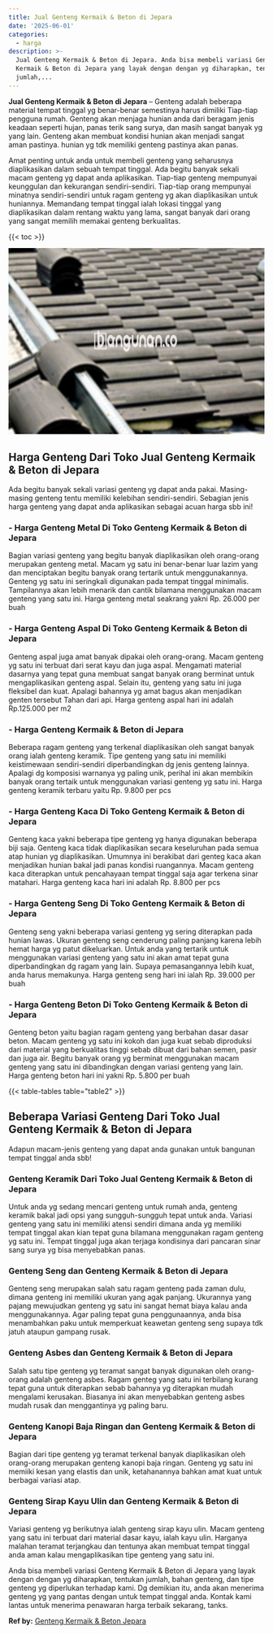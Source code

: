 ```yaml
---
title: Jual Genteng Kermaik & Beton di Jepara
date: '2025-06-01'
categories:
  - harga
description: >-
  Jual Genteng Kermaik & Beton di Jepara. Anda bisa membeli variasi Genteng
  Kermaik & Beton di Jepara yang layak dengan dengan yg diharapkan, tentukan
  jumlah,...
---
```


**Jual Genteng Kermaik & Beton di Jepara** – Genteng adalah beberapa material tempat tinggal yg benar-benar semestinya harus dimiliki Tiap-tiap pengguna rumah. Genteng akan menjaga hunian anda dari beragam jenis keadaan seperti hujan, panas terik sang surya, dan masih sangat banyak yg yang lain. Genteng akan membuat kondisi hunian akan menjadi sangat aman pastinya. hunian yg tdk memiliki genteng pastinya akan panas.

Amat penting untuk anda untuk membeli genteng yang seharusnya diaplikasikan dalam sebuah tempat tinggal. Ada begitu banyak sekali macam genteng yg dapat anda aplikasikan. Tiap-tiap genteng mempunyai keunggulan dan kekurangan sendiri-sendiri. Tiap-tiap orang mempunyai minatnya sendiri-sendiri untuk ragam genteng yg akan diaplikasikan untuk huniannya. Memandang tempat tinggal ialah lokasi tinggal yang diaplikasikan dalam rentang waktu yang lama, sangat banyak dari orang yang sangat memilih memakai genteng berkualitas.

{{< toc >}}

![Jual Genteng Kermaik & Beton di Jepara](/images/genteng-minimalis-murah06.png)

## Harga Genteng Dari Toko Jual Genteng Kermaik & Beton di Jepara

Ada begitu banyak sekali variasi genteng yg dapat anda pakai. Masing-masing genteng tentu memiliki kelebihan sendiri-sendiri. Sebagian jenis harga genteng yang dapat anda aplikasikan sebagai acuan harga sbb ini!

### \- Harga Genteng Metal Di Toko Genteng Kermaik & Beton di Jepara

Bagian variasi genteng yang begitu banyak diaplikasikan oleh orang-orang merupakan genteng metal. Macam yg satu ini benar-benar luar lazim yang dan menciptakan begitu banyak orang tertarik untuk menggunakannya. Genteng yg satu ini seringkali digunakan pada tempat tinggal minimalis. Tampilannya akan lebih menarik dan cantik bilamana menggunakan macam genteng yang satu ini. Harga genteng metal seakrang yakni Rp. 26.000 per buah

### \- Harga Genteng Aspal Di Toko Genteng Kermaik & Beton di Jepara

Genteng aspal juga amat banyak dipakai oleh orang-orang. Macam genteng yg satu ini terbuat dari serat kayu dan juga aspal. Mengamati material dasarnya yang tepat guna membuat sangat banyak orang berminat untuk mengaplikasikan genteng aspal. Selain itu, genteng yang satu ini juga fleksibel dan kuat. Apalagi bahannya yg amat bagus akan menjadikan genten tersebut Tahan dari api. Harga genteng aspal hari ini adalah Rp.125.000 per m2

### \- Harga Genteng Kermaik & Beton di Jepara

Beberapa ragam genteng yang terkenal diaplikasikan oleh sangat banyak orang ialah genteng keramik. Tipe genteng yang satu ini memiliki keistimewaan sendiri-sendiri diperbandingkan dg jenis genteng lainnya. Apalagi dg komposisi warnanya yg paling unik, perihal ini akan membikin banyak orang tertaik untuk menggunakan variasi genteng yg satu ini. Harga genteng keramik terbaru yaitu Rp. 9.800 per pcs

### \- Harga Genteng Kaca Di Toko Genteng Kermaik & Beton di Jepara

Genteng kaca yakni beberapa tipe genteng yg hanya digunakan beberapa biji saja. Genteng kaca tidak diaplikasikan secara keseluruhan pada semua atap hunian yg diaplikasikan. Umumnya ini berakibat dari genteg kaca akan menjadikan hunian bakal jadi panas kondisi ruangannya. Macam genteng kaca diterapkan untuk pencahayaan tempat tinggal saja agar terkena sinar matahari. Harga genteng kaca hari ini adalah Rp. 8.800 per pcs

### \- Harga Genteng Seng Di Toko Genteng Kermaik & Beton di Jepara

Genteng seng yakni beberapa variasi genteng yg sering diterapkan pada hunian lawas. Ukuran genteng seng cenderung paling panjang karena lebih hemat harga yg patut dikeluarkan. Untuk anda yang tertarik untuk menggunakan variasi genteng yang satu ini akan amat tepat guna diperbandingkan dg ragam yang lain. Supaya pemasangannya lebih kuat, anda harus memakunya. Harga genteng seng hari ini ialah Rp. 39.000 per buah

### \- Harga Genteng Beton Di Toko Genteng Kermaik & Beton di Jepara

Genteng beton yaitu bagian ragam genteng yang berbahan dasar dasar beton. Macam genteng yg satu ini kokoh dan juga kuat sebab diproduksi dari material yang berkualitas tinggi sebab dibuat dari bahan semen, pasir dan juga air. Begitu banyak orang yg berminat menggunakan macam genteng yang satu ini dibandingkan dengan variasi genteng yang lain. Harga genteng beton hari ini yakni Rp. 5.800 per buah

{{< table-tables table="table2" >}}

## Beberapa Variasi Genteng Dari Toko Jual Genteng Kermaik & Beton di Jepara

Adapun macam-jenis genteng yang dapat anda gunakan untuk bangunan tempat tinggal anda sbb!

### Genteng Keramik Dari Toko Jual Genteng Kermaik & Beton di Jepara

Untuk anda yg sedang mencari genteng untuk rumah anda, genteng keramik bakal jadi opsi yang sungguh-sungguh tepat untuk anda. Variasi genteng yang satu ini memiliki atensi sendiri dimana anda yg memiliki tempat tinggal akan kian tepat guna bilamana menggunakan ragam genteng yg satu ini. Tempat tinggal juga akan terjaga kondisinya dari pancaran sinar sang surya yg bisa menyebabkan panas.

### Genteng Seng dan Genteng Kermaik & Beton di Jepara

Genteng seng merupakan salah satu ragam genteng pada zaman dulu, dimana genteng ini memiliki ukuran yang agak panjang. Ukurannya yang pajang mewujudkan genteng yg satu ini sangat hemat biaya kalau anda menggunakannya. Agar paling tepat guna penggunaannya, anda bisa menambahkan paku untuk memperkuat keawetan genteng seng supaya tdk jatuh ataupun gampang rusak.

### Genteng Asbes dan Genteng Kermaik & Beton di Jepara

Salah satu tipe genteng yg teramat sangat banyak digunakan oleh orang-orang adalah genteng asbes. Ragam genteg yang satu ini terbilang kurang tepat guna untuk diterapkan sebab bahannya yg diterapkan mudah mengalami kerusakan. Biasanya ini akan menyebabkan genteng asbes mudah rusak dan menggantinya yg paling baru.

### Genteng Kanopi Baja Ringan dan Genteng Kermaik & Beton di Jepara

Bagian dari tipe genteng yg teramat terkenal banyak diaplikasikan oleh orang-orang merupakan genteng kanopi baja ringan. Genteng yg satu ini memiiki kesan yang elastis dan unik, ketahanannya bahkan amat kuat untuk berbagai variasi atap.

### Genteng Sirap Kayu Ulin dan Genteng Kermaik & Beton di Jepara

Variasi genteng yg berikutnya ialah genteng sirap kayu ulin. Macam genteng yang satu ini terbuat dari material dasar kayu, ialah kayu ulin. Harganya malahan teramat terjangkau dan tentunya akan membuat tempat tinggal anda aman kalau mengaplikasikan tipe genteng yang satu ini.

Anda bisa membeli variasi Genteng Kermaik & Beton di Jepara yang layak dengan dengan yg diharapkan, tentukan jumlah, bahan genteng, dan tipe genteng yg diperlukan terhadap kami. Dg demikian itu, anda akan menerima genteng yg yang pantas dengan untuk tempat tinggal anda. Kontak kami lantas untuk menerima penawaran harga terbaik sekarang, tanks.

**Ref by:**  [Genteng Kermaik & Beton  Jepara](https://id.wikipedia.org/wiki/Genteng)
